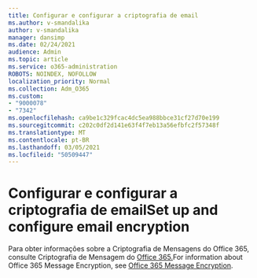 ```yaml
---
title: Configurar e configurar a criptografia de email
ms.author: v-smandalika
author: v-smandalika
manager: dansimp
ms.date: 02/24/2021
audience: Admin
ms.topic: article
ms.service: o365-administration
ROBOTS: NOINDEX, NOFOLLOW
localization_priority: Normal
ms.collection: Adm_O365
ms.custom:
- "9000078"
- "7342"
ms.openlocfilehash: ca9be1c329fcac4dc5ea988bbce31cf27d70e199
ms.sourcegitcommit: c202c0df2d141e63f4f7eb13a56efbfc2f57348f
ms.translationtype: MT
ms.contentlocale: pt-BR
ms.lasthandoff: 03/05/2021
ms.locfileid: "50509447"
---
```

# <a name="set-up-and-configure-email-encryption"></a><span data-ttu-id="c574a-102">Configurar e configurar a criptografia de email</span><span class="sxs-lookup"><span data-stu-id="c574a-102">Set up and configure email encryption</span></span>

<span data-ttu-id="c574a-103">Para obter informações sobre a Criptografia de Mensagens do Office 365, consulte Criptografia de Mensagem do [Office 365.](https://docs.microsoft.com/microsoft-365/compliance/ome)</span><span class="sxs-lookup"><span data-stu-id="c574a-103">For information about Office 365 Message Encryption, see [Office 365 Message Encryption](https://docs.microsoft.com/microsoft-365/compliance/ome).</span></span>

